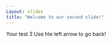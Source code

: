 ```yaml
---
Layout: slides
title: "Welcome to our second slide!"
---
```

Your test 3
Use hte left arrow to go back!
